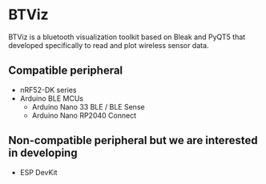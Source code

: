 # BTViz

BTViz is a bluetooth visualization toolkit based on Bleak and PyQT5 that developed specifically to read and plot wireless sensor data.

## Compatible peripheral

- nRF52-DK series
- Arduino BLE MCUs
  - Arduino Nano 33 BLE / BLE Sense
  - Arduino Nano RP2040 Connect
 
## Non-compatible peripheral but we are interested in developing

- ESP DevKit
